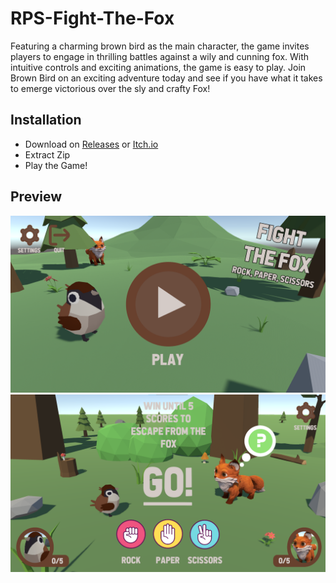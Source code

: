 # RPS-Fight-The-Fox
Featuring a charming brown bird as the main character, the game invites players to engage in thrilling battles against a wily and cunning fox. With intuitive controls and exciting animations, the game is easy to play. Join Brown Bird on an exciting adventure today and see if you have what it takes to emerge victorious over the sly and crafty Fox!

## Installation
- Download on [Releases](https://github.com/zidanzett/RPS-Fight-The-Fox/releases) or [Itch.io](https://zidanzett.itch.io/fight-the-fox-rock-paper-scissors)
- Extract Zip
- Play the Game!

## Preview
![ScreenShot1](https://github.com/zidanzett/RPS-Fight-The-Fox/blob/ss/Screenshots/SS%20(1).png?raw=true "SS1")
![ScreenShot1](https://github.com/zidanzett/RPS-Fight-The-Fox/blob/ss/Screenshots/SS%20(2).png?raw=true "SS1")


